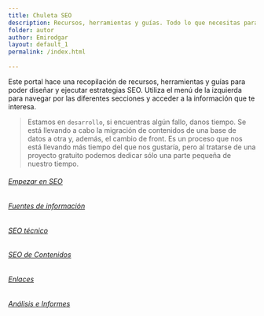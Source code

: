 ```yaml
---
title: Chuleta SEO
description: Recursos, herramientas y guías. Todo lo que necesitas para tus estrategias SEO.
folder: autor
author: Emirodgar
layout: default_1
permalink: /index.html
  
---
```


Este portal hace una recopilación de recursos, herramientas y guías para poder diseñar y ejecutar estrategias SEO. Utiliza el menú de la izquierda para navegar por las diferentes secciones y acceder a la información que te interesa.

> Estamos en `desarrollo`, si encuentras algún fallo, danos tiempo.
Se está llevando a cabo la migración de contenidos de una base de datos a otra y, además, el cambio de front. Es un proceso que nos está llevando más tiempo del que nos gustaría, pero al tratarse de una proyecto gratuito podemos dedicar sólo una parte pequeña de nuestro tiempo.


<div class="row">
	<div class="col-4 my-3 text-center">
		<a target="_blank" href="https://chuletaseo.com/fuentes-informacion">
		<h6 class="pt-2 a-home">Empezar en SEO</h6>
		</a>
	</div>
	<div class="col-4 my-3 text-center">
		<a target="_blank" href="https://chuletaseo.com/fuentes-informacion">
		<h6 class="pt-2  a-home">Fuentes de información</h6>
		</a>
	</div>
	<div class="col-4 my-3 text-center">
		<a target="_blank" href="https://chuletaseo.com/indexacion">
		<h6 class="pt-2  a-home">SEO técnico</h6>
		</a>
	</div>
	<div class="col-4 my-3 text-center">
		<a target="_blank" href="https://chuletaseo.com/contenidos">
		<h6 class="pt-2  a-home">SEO de Contenidos</h6>
		</a>
	</div>
	<div class="col-4 my-3 text-center">
		<a target="_blank" href="https://chuletaseo.com/enlazado">
		<h6 class="pt-2  a-home">Enlaces</h6>
		</a>
	</div>
	<div class="col-4 my-3 text-center">
		<a target="_blank" href="https://chuletaseo.com/informes-seo">
		<h6 class="pt-2  a-home">Análisis e Informes</h6>
		</a>
	</div>
		  
</div>

<!--
## Últimas páginas creadas

<ul>
{% assign pages = site.pages | sort: 'date' %}
{% for page in pages limit:10 %}
{% if page.date != null  %}
	  <li> <code>{{page.date}}</code> - <a href="{{ page.url }}">{{ page.title }}</a></li>
{% endif %}
{% endfor %}
</ul>


## Últimas modificaciones

<ul>
{% assign pages = site.pages | sort: 'date_modified' %}
{% for page in pages limit:10 %}
{% if page.date_modified != null  %}
	  <li> <code>{{page.date_modified}}</code> - <a href="{{ page.url }}">{{ page.title }}</a></li>
{% endif %}
{% endfor %}
</ul>

<ul>
{% assign pages = site.pages | sort: 'date_modified' %}
{% for page in pages %}
{% if page.date_modified != null  %}
	  <li> <code>{{page.date_modified}}</code> - <a href="{{ page.url }}">{{ page.title }}</a></li>
{% endif %}
{% endfor %}
</ul>

-->
